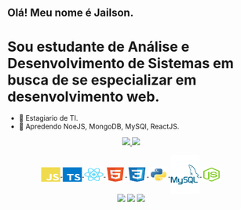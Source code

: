 ## Olá! Meu nome é Jailson.
# Sou estudante de Análise e Desenvolvimento de Sistemas em busca de se especializar em desenvolvimento web.

- 🔭 Estagiario de TI.
- 🌱 Apredendo NoeJS, MongoDB, MySQl, ReactJS.

<div align="center">
  <a href="https://github.com/JailsonPaiva">
  <img height="150em" src="https://github-readme-stats.vercel.app/api?username=JailsonPaiva&show_icons=true&theme=dracula&include_all_commits=true&count_private=true"/>
  <img height="150em" src="https://github-readme-stats.vercel.app/api/top-langs/?username=JailsonPaiva&layout=compact&langs_count=7&theme=dracula"/>
</div>

<div style="display: inline_block"  align="center"><br>
  <img align="center" alt="jailson-Js" height="30" width="40" src="https://raw.githubusercontent.com/devicons/devicon/master/icons/javascript/javascript-plain.svg">
  <img align="center" alt="jailson-Ts" height="30" width="40" src="https://raw.githubusercontent.com/devicons/devicon/master/icons/typescript/typescript-plain.svg">
  <img align="center" alt="jailson-React" height="30" width="40" src="https://raw.githubusercontent.com/devicons/devicon/master/icons/react/react-original.svg">
  <img align="center" alt="jailson-HTML" height="30" width="40" src="https://raw.githubusercontent.com/devicons/devicon/master/icons/html5/html5-original.svg">
  <img align="center" alt="jailson-CSS" height="30" width="40" src="https://raw.githubusercontent.com/devicons/devicon/master/icons/css3/css3-original.svg">
  <img align="center" alt="jailson-Python" height="30" width="40" src="https://raw.githubusercontent.com/devicons/devicon/master/icons/python/python-original.svg">
  <img align="center" alt="jailson-MySQL" height="80" width="60" src="https://raw.githubusercontent.com/devicons/devicon/master/icons/mysql/mysql-plain-wordmark.svg" />
  <img align="center" alt="jailson-NodeJS" height="30" width="40" src="https://raw.githubusercontent.com/devicons/devicon/master/icons/nodejs/nodejs-original.svg" />
</div>
  
<div  align="center">
  <a href="https://www.instagram.com/j.psherl/" target="_blank"><img src="https://img.shields.io/badge/-Instagram-%23E4405F?style=for-the-badge&logo=instagram&logoColor=white" target="_blank"></a> 
  <a href = "mailto:jailsonp437@gmail.com"><img src="https://img.shields.io/badge/-Gmail-%23333?style=for-the-badge&logo=gmail&logoColor=white" target="_blank"></a>
  <a href="https://www.linkedin.com/in/jailson-paiva-90a389203/" target="_blank"><img src="https://img.shields.io/badge/-LinkedIn-%230077B5?style=for-the-badge&logo=linkedin&logoColor=white" target="_blank"></a>    
</div>
  

